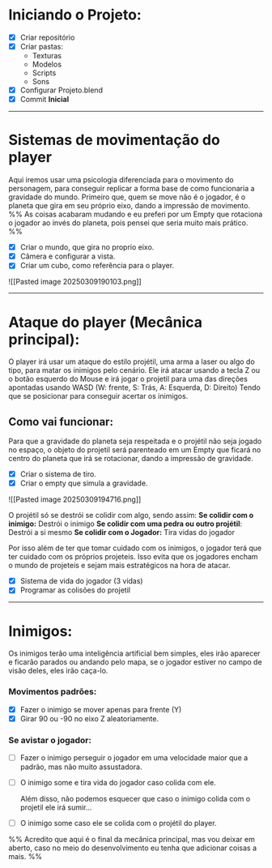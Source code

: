 # Iniciando o Projeto:

- [x] Criar repositório
- [x] Criar pastas:
	- Texturas
	- Modelos
	- Scripts
	- Sons
- [x] Configurar Projeto.blend
- [x] Commit **Inicial**

---
# Sistemas de movimentação do player
Aqui iremos usar uma psicologia diferenciada para o movimento do personagem, para conseguir replicar a forma base de como funcionaria a gravidade do mundo. Primeiro que, quem se move não é o jogador, é o planeta que gira em seu próprio eixo, dando a impressão de movimento.
	%% As coisas acabaram mudando e eu preferi por um Empty que rotaciona o jogador ao invés do planeta, pois pensei que seria muito mais prático. %%

- [x] Criar o mundo, que gira no proprio eixo.
- [x] Câmera e configurar a vista.
- [x] Criar um cubo, como referência para o player.

![[Pasted image 20250309190103.png]]
- - - 
# Ataque do player (Mecânica principal):
O player irá usar um ataque do estilo projétil, uma arma a laser ou algo do tipo, para matar os inimigos pelo cenário. Ele irá atacar usando a tecla Z ou o botão esquerdo do Mouse e irá jogar o projetil para uma das direções apontadas usando WASD (W: frente, S: Trás, A: Esquerda, D: Direito) Tendo que se posicionar para conseguir acertar os inimigos.

## Como vai funcionar:
Para que a gravidade do planeta seja respeitada e o projétil não seja jogado no espaço, o objeto do projetil será parenteado em um Empty que ficará no centro do planeta que irá se rotacionar, dando a impressão de gravidade.

- [x] Criar o sistema de tiro.
- [x] Criar o empty que simula a gravidade.

![[Pasted image 20250309194716.png]]

O projétil só se destrói se colidir com algo, sendo assim:
	**Se colidir com o inimigo:** Destrói o inimigo
	**Se colidir com uma pedra ou outro projétil**: Destrói a si mesmo
	**Se colidir com o Jogador:** Tira vidas do jogador

Por isso além de ter que tomar cuidado com os inimigos, o jogador terá que ter cuidado com os próprios projeteis. Isso evita que os jogadores encham o mundo de projeteis e sejam mais estratégicos na hora de atacar. 

- [x] Sistema de vida do jogador (3 vidas)
- [x] Programar as colisões do projetil
- - -
# Inimigos:
Os inimigos terão uma inteligência artificial bem simples, eles irão aparecer e ficarão parados ou andando pelo mapa, se o jogador estiver no campo de visão deles, eles irão caça-lo.

### Movimentos padrões:
- [x] Fazer o inimigo se mover apenas para frente (Y) 
- [x] Girar 90 ou -90 no eixo Z aleatoriamente.
### Se avistar o jogador:
- [ ] Fazer o inimigo perseguir o jogador em uma velocidade maior que a padrão, mas não muito assustadora.
- [ ] O inimigo some e tira vida do jogador caso colida com ele.

	Além disso, não podemos esquecer que caso o inimigo colida com o projetil ele irá sumir...

- [ ] O inimigo some caso ele se colida com o projétil do player.

%% Acredito que aqui é o final da mecânica principal, mas vou deixar em aberto, caso no meio do desenvolvimento eu tenha que adicionar coisas a mais. %%

